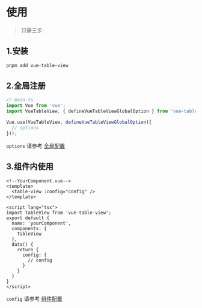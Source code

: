 # 使用
> 只需三步:

## 1.安装

```bash
pnpm add vue-table-view
```

## 2.全局注册

```ts
// main.ts
import Vue from 'vue';
import VueTableView, { defineVueTableViewGlobalOption } from 'vue-table-view';

Vue.use(VueTableView, defineVueTableViewGlobalOption({
  // options
}));
```

`options` 请参考 [全局配置](/config/global-config.html)

## 3.组件内使用

```vue
<!--YourComponent.vue-->
<template>
  <table-view :config="config" />
</template>

<script lang="tsx">
import TableView from 'vue-table-view';
export default {
  name: 'yourComponent',
  components: {
    TableView
  },
  data() {
    return {
      config: {
        // config
      }
    }
  }
}
</script>
```

`config` 请参考 [组件配置](/config/component-config.html)

